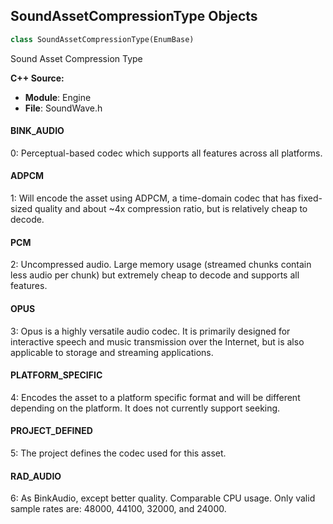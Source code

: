 ## SoundAssetCompressionType Objects

```python
class SoundAssetCompressionType(EnumBase)
```

Sound Asset Compression Type

**C++ Source:**

- **Module**: Engine
- **File**: SoundWave.h

<a id="unreal.SoundAssetCompressionType.BINK_AUDIO"></a>

#### BINK_AUDIO

0: Perceptual-based codec which supports all features across all platforms.

<a id="unreal.SoundAssetCompressionType.ADPCM"></a>

#### ADPCM

1: Will encode the asset using ADPCM, a time-domain codec that has fixed-sized quality and about ~4x compression ratio, but is relatively cheap to decode.

<a id="unreal.SoundAssetCompressionType.PCM"></a>

#### PCM

2: Uncompressed audio. Large memory usage (streamed chunks contain less audio per chunk) but extremely cheap to decode and supports all features.

<a id="unreal.SoundAssetCompressionType.OPUS"></a>

#### OPUS

3: Opus is a highly versatile audio codec. It is primarily designed for interactive speech and music transmission over the Internet, but is also applicable to storage and streaming applications.

<a id="unreal.SoundAssetCompressionType.PLATFORM_SPECIFIC"></a>

#### PLATFORM_SPECIFIC

4: Encodes the asset to a platform specific format and will be different depending on the platform. It does not currently support seeking.

<a id="unreal.SoundAssetCompressionType.PROJECT_DEFINED"></a>

#### PROJECT_DEFINED

5: The project defines the codec used for this asset.

<a id="unreal.SoundAssetCompressionType.RAD_AUDIO"></a>

#### RAD_AUDIO

6: As BinkAudio, except better quality. Comparable CPU usage. Only valid sample rates are: 48000, 44100, 32000, and 24000.

<a id="unreal.TimelineDirection"></a>
